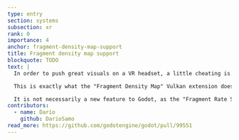 ```yaml
---
type: entry
section: systems
subsection: xr
rank: 0
importance: 4
anchor: fragment-density-map-support
title: Fragment density map support
blockquote: TODO
text: |
  In order to push great visuals on a VR headset, a little cheating is often necessary. As players tend to turn their head rather than move their eyes too far from the center and as pixels around the edges of the viewport are often distorted by the lens, why should the device render these parts at full resolution?

  This is exactly what the "Fragment Density Map" Vulkan extension does: it renders the edges of the viewport at a lower resolution with little noticeable decrease in quality. It makes the Mobile renderer (using the Vulkan rendering driver) more viable for VR on standalone.

  It is not necessarily a new feature to Godot, as the "Fragment Rate Shading" Vulkan extension already does something similar. But they differ in terms of device compatibility. Don’t worry though, as Godot will now choose the best supported method for the device. Users will only have to care about "Variable Shading Rate", which is the term that encompasses both extensions.
contributors:
  - name: Darío
    github: DarioSamo
read_more: https://github.com/godotengine/godot/pull/99551
---
```

